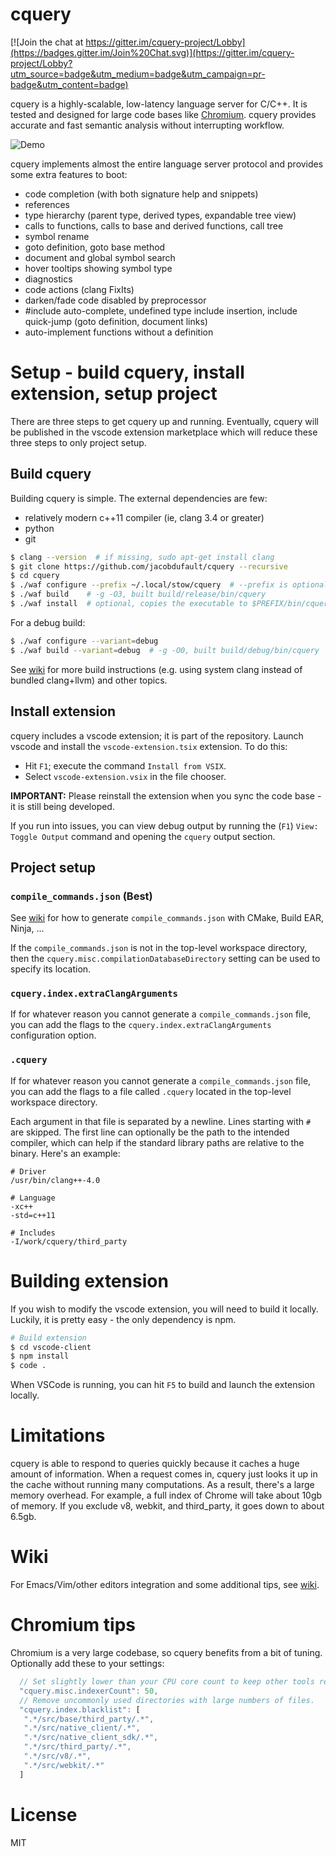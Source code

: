 # cquery

[![Join the chat at https://gitter.im/cquery-project/Lobby](https://badges.gitter.im/Join%20Chat.svg)](https://gitter.im/cquery-project/Lobby?utm_source=badge&utm_medium=badge&utm_campaign=pr-badge&utm_content=badge)

cquery is a highly-scalable, low-latency language server for C/C++. It is tested
and designed for large code bases like
[Chromium](https://chromium.googlesource.com/chromium/src/). cquery provides
accurate and fast semantic analysis without interrupting workflow.

![Demo](/images/demo.png?raw=true)

cquery implements almost the entire language server protocol and provides
some extra features to boot:

  * code completion (with both signature help and snippets)
  * references
  * type hierarchy (parent type, derived types, expandable tree view)
  * calls to functions, calls to base and derived functions, call tree
  * symbol rename
  * goto definition, goto base method
  * document and global symbol search
  * hover tooltips showing symbol type
  * diagnostics
  * code actions (clang FixIts)
  * darken/fade code disabled by preprocessor
  * #include auto-complete, undefined type include insertion, include quick-jump
    (goto definition, document links)
  * auto-implement functions without a definition

# Setup - build cquery, install extension, setup project

There are three steps to get cquery up and running. Eventually, cquery will be
published in the vscode extension marketplace which will reduce these three
steps to only project setup.

## Build cquery

Building cquery is simple. The external dependencies are few:

- relatively modern c++11 compiler (ie, clang 3.4 or greater)
- python
- git

```bash
$ clang --version  # if missing, sudo apt-get install clang
$ git clone https://github.com/jacobdufault/cquery --recursive
$ cd cquery
$ ./waf configure --prefix ~/.local/stow/cquery  # --prefix is optional, it specifies install directory
$ ./waf build    # -g -O3, built build/release/bin/cquery
$ ./waf install  # optional, copies the executable to $PREFIX/bin/cquery
```

For a debug build:

```bash
$ ./waf configure --variant=debug
$ ./waf build --variant=debug  # -g -O0, built build/debug/bin/cquery
```

See [wiki](https://github.com/jacobdufault/cquery/wiki) for more build instructions
(e.g. using system clang instead of bundled clang+llvm) and other topics.

## Install extension

cquery includes a vscode extension; it is part of the repository. Launch vscode
and install the `vscode-extension.tsix` extension. To do this:

- Hit `F1`; execute the command `Install from VSIX`.
- Select `vscode-extension.vsix` in the file chooser.

**IMPORTANT:** Please reinstall the extension when you sync the code base - it is
still being developed.

If you run into issues, you can view debug output by running the
(`F1`) `View: Toggle Output` command and opening the `cquery` output section.

## Project setup

### `compile_commands.json` (Best)

See [wiki](https://github.com/jacobdufault/cquery/wiki) for how to generate `compile_commands.json` with CMake, Build EAR, Ninja, ...

If the `compile_commands.json` is not in the top-level workspace directory,
then the `cquery.misc.compilationDatabaseDirectory` setting can be used to
specify its location.

### `cquery.index.extraClangArguments`

If for whatever reason you cannot generate a `compile_commands.json` file, you
can add the flags to the `cquery.index.extraClangArguments` configuration
option.

### `.cquery`

If for whatever reason you cannot generate a `compile_commands.json` file, you
can add the flags to a file called `.cquery` located in the top-level
workspace directory.

Each argument in that file is separated by a newline. Lines starting with `#`
are skipped. The first line can optionally be the path to the intended compiler,
which can help if the standard library paths are relative to the binary.
Here's an example:

```
# Driver
/usr/bin/clang++-4.0

# Language
-xc++
-std=c++11

# Includes
-I/work/cquery/third_party
```

# Building extension

If you wish to modify the vscode extension, you will need to build it locally.
Luckily, it is pretty easy - the only dependency is npm.

```bash
# Build extension
$ cd vscode-client
$ npm install
$ code .
```

When VSCode is running, you can hit `F5` to build and launch the extension
locally.

# Limitations

cquery is able to respond to queries quickly because it caches a huge amount of
information. When a request comes in, cquery just looks it up in the cache
without running many computations. As a result, there's a large memory overhead.
For example, a full index of Chrome will take about 10gb of memory. If you
exclude v8, webkit, and third_party, it goes down to about 6.5gb.

# Wiki

For Emacs/Vim/other editors integration and some additional tips, see [wiki](https://github.com/jacobdufault/cquery/wiki).

# Chromium tips

Chromium is a very large codebase, so cquery benefits from a bit of tuning.
Optionally add these to your settings:

```js
  // Set slightly lower than your CPU core count to keep other tools responsive.
  "cquery.misc.indexerCount": 50,
  // Remove uncommonly used directories with large numbers of files.
  "cquery.index.blacklist": [
   ".*/src/base/third_party/.*",
   ".*/src/native_client/.*",
   ".*/src/native_client_sdk/.*",
   ".*/src/third_party/.*",
   ".*/src/v8/.*",
   ".*/src/webkit/.*"
  ]
```

# License

MIT
